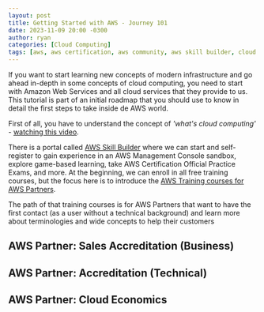 ```yaml
---
layout: post
title: Getting Started with AWS - Journey 101
date: 2023-11-09 20:00 -0300
author: ryan
categories: [Cloud Computing]
tags: [aws, aws certification, aws community, aws skill builder, cloud computing]
---
```


If you want to start learning new concepts of modern infrastructure and go ahead in-depth in some concepts of 
cloud computing, you need to start with Amazon Web Services and all cloud services that they provide to us. 
This tutorial is part of an initial roadmap that you should use to know in detail the first steps to take inside de AWS world.

First of all, you have to understand the concept of *'what's cloud computing'* - [watching this video](https://www.youtube.com/watch?v=mxT233EdY5c).

There is a portal called [AWS Skill Builder](https://skillbuilder.aws/) where we can start and self-register to gain
experience in an AWS Management Console sandbox, explore game-based learning, take AWS Certification Official Practice Exams, and more. 
At the beginning, we can enroll in all free training courses, but the focus here is to introduce the [AWS Training courses for AWS Partners](https://aws.amazon.com/partners/training/course-descriptions/).

The path of that training courses is for AWS Partners that want to have the first contact (as a user without a technical background) and learn more about terminologies and wide concepts 
to help their customers  

## AWS Partner: Sales Accreditation (Business)

## AWS Partner: Accreditation (Technical)

## AWS Partner: Cloud Economics

